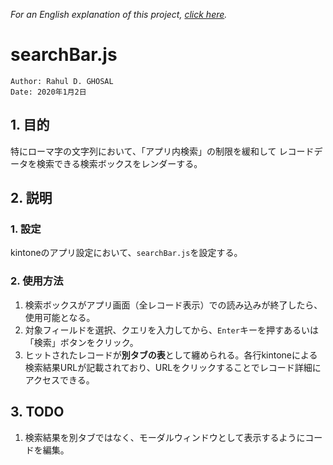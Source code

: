 *For an English explanation of this project, [click here](https://rdghosal.github.io/portfolio/reflections#searchBar).*

searchBar.js
===
```
Author: Rahul D. GHOSAL
Date: 2020年1月2日
```
## 1. 目的
特にローマ字の文字列において、「アプリ内検索」の制限を緩和して
レコードデータを検索できる検索ボックスをレンダーする。

## 2. 説明
### 1. 設定
kintoneのアプリ設定において、`searchBar.js`を設定する。
### 2. 使用方法
1. 検索ボックスがアプリ画面（全レコード表示）での読み込みが終了したら、使用可能となる。
2. 対象フィールドを選択、クエリを入力してから、`Enter`キーを押すあるいは「検索」ボタンをクリック。
3. ヒットされたレコードが**別タブの表**として纏められる。各行kintoneによる検索結果URLが記載されており、URLをクリックすることでレコード詳細にアクセスできる。

## 3. TODO
1. 検索結果を別タブではなく、モーダルウィンドウとして表示するようにコードを編集。
